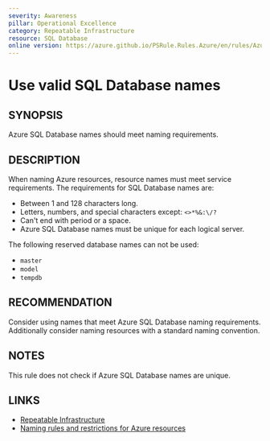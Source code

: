 ```yaml
---
severity: Awareness
pillar: Operational Excellence
category: Repeatable Infrastructure
resource: SQL Database
online version: https://azure.github.io/PSRule.Rules.Azure/en/rules/Azure.SQL.DBName/
---
```


# Use valid SQL Database names

## SYNOPSIS

Azure SQL Database names should meet naming requirements.

## DESCRIPTION

When naming Azure resources, resource names must meet service requirements.
The requirements for SQL Database names are:

- Between 1 and 128 characters long.
- Letters, numbers, and special characters except: `<>*%&:\/?`
- Can't end with period or a space.
- Azure SQL Database names must be unique for each logical server.

The following reserved database names can not be used:

- `master`
- `model`
- `tempdb`

## RECOMMENDATION

Consider using names that meet Azure SQL Database naming requirements.
Additionally consider naming resources with a standard naming convention.

## NOTES

This rule does not check if Azure SQL Database names are unique.

## LINKS

- [Repeatable Infrastructure](https://docs.microsoft.com/azure/architecture/framework/devops/automation-infrastructure)
- [Naming rules and restrictions for Azure resources](https://docs.microsoft.com/azure/azure-resource-manager/management/resource-name-rules#microsoftsql)
